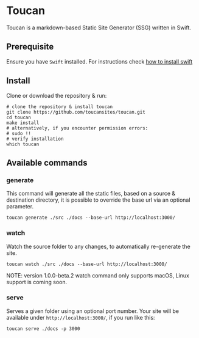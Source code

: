 # Toucan

Toucan is a markdown-based Static Site Generator (SSG) written in Swift.

## Prerequisite
Ensure you have `Swift` installed. For instructions check [how to install swift](https://www.swift.org/install/)

## Install

Clone or download the repository & run:

```shell
# clone the repository & install toucan
git clone https://github.com/toucansites/toucan.git
cd toucan
make install
# alternatively, if you encounter permission errors:
# sudo !!
# verify installation
which toucan
```

## Available commands

### generate

This command will generate all the static files, based on a source & destination directory, it is possible to override the base url via an optional parameter. 

```shell
toucan generate ./src ./docs --base-url http://localhost:3000/
```

### watch

Watch the source folder to any changes, to automatically re-generate the site.

```shell
toucan watch ./src ./docs --base-url http://localhost:3000/
```

NOTE: version 1.0.0-beta.2 watch command only supports macOS, Linux support is coming soon.

### serve

Serves a given folder using an optional port number. Your site will be available under `http://localhost:3000/`, if you run like this:

```shell
toucan serve ./docs -p 3000
```
